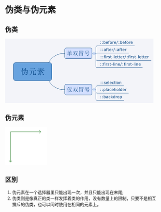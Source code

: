 # 伪类与伪元素

## 伪类

![](../.gitbook/assets/image%20%28146%29.png)

## 伪元素

![](../.gitbook/assets/image%20%2839%29.png)

## 区别

1. 伪元素在一个选择器里只能出现一次，并且只能出现在末尾;
2. 伪类则是像真正的类一样发挥着类的作用，没有数量上的限制，只要不是相互排斥的伪类，也可以同时使用在相同的元素上。

